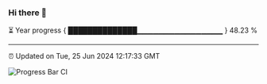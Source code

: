 ### Hi there 👋

⏳ Year progress { ██████████████▁▁▁▁▁▁▁▁▁▁▁▁▁▁▁▁ } 48.23 %

---

⏰ Updated on Tue, 25 Jun 2024 12:17:33 GMT

![Progress Bar CI](https://github.com/code-lakshay/GitHub-Actions-Demo/workflows/Progress%20Bar%20CI/badge.svg)
